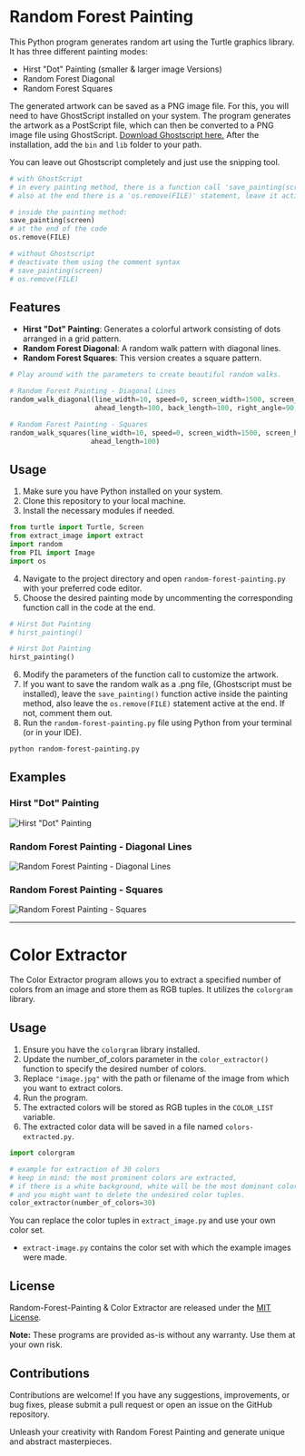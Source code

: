 # Random Forest Painting

This Python program generates random art using the Turtle graphics library. It has three different painting modes:
+ Hirst "Dot" Painting (smaller & larger image Versions)
+ Random Forest Diagonal
+ Random Forest Squares

The generated artwork can be saved as a PNG image file. For this, you will need to have GhostScript installed on your system. The program generates the artwork as a PostScript file, which can then be converted to a PNG image file using GhostScript.
[Download Ghostscript here.](https://www.ghostscript.com/) After the installation, add the `bin` and `lib` folder to your path.

You can leave out Ghostscript completely and just use the snipping tool.

```python
# with GhostScript
# in every painting method, there is a function call 'save_painting(screen)', leave it active.
# also at the end there is a 'os.remove(FILE)' statement, leave it active as well.

# inside the painting method:
save_painting(screen)
# at the end of the code
os.remove(FILE)

# without Ghostscript
# deactivate them using the comment syntax
# save_painting(screen)
# os.remove(FILE)
```

## Features

- **Hirst "Dot" Painting**: Generates a colorful artwork consisting of dots arranged in a grid pattern.
- **Random Forest Diagonal**: A random walk pattern with diagonal lines.
- **Random Forest Squares**: This version creates a square pattern.

```python
# Play around with the parameters to create beautiful random walks.

# Random Forest Painting - Diagonal Lines
random_walk_diagonal(line_width=10, speed=0, screen_width=1500, screen_height=1500, walk_range=200,
                     ahead_length=100, back_length=100, right_angle=90, left_angle=50)

# Random Forest Painting - Squares
random_walk_squares(line_width=10, speed=0, screen_width=1500, screen_height=1500, walk_range=400,
                    ahead_length=100)
```

## Usage

1. Make sure you have Python installed on your system.
2. Clone this repository to your local machine.
3. Install the necessary modules if needed.
```python
from turtle import Turtle, Screen
from extract_image import extract
import random
from PIL import Image
import os
```
4. Navigate to the project directory and open `random-forest-painting.py` with your preferred code editor.
5. Choose the desired painting mode by uncommenting the corresponding function call in the code at the end.
```python
# Hirst Dot Painting
# hirst_painting()

# Hirst Dot Painting
hirst_painting()
```
6. Modify the parameters of the function call to customize the artwork.
7. If you want to save the random walk as a .png file, (Ghostscript must be installed), leave the `save_painting()` function active inside the painting method, also leave the `os.remove(FILE)` statement active at the end. If not, comment them out.
8. Run the `random-forest-painting.py` file using Python from your terminal (or in your IDE).
```bash
python random-forest-painting.py
```

## Examples

### Hirst "Dot" Painting

![Hirst "Dot" Painting](dot-painting.png)

### Random Forest Painting - Diagonal Lines

![Random Forest Painting - Diagonal Lines](random-forest-diagonal.png)

### Random Forest Painting - Squares

![Random Forest Painting - Squares](random-forest-squares.png)

---
# Color Extractor

The Color Extractor program allows you to extract a specified number of colors from an image and store them as RGB tuples. It utilizes the `colorgram` library.

## Usage

1. Ensure you have the `colorgram` library installed.
2. Update the number_of_colors parameter in the `color_extractor()` function to specify the desired number of colors.
3. Replace `"image.jpg"` with the path or filename of the image from which you want to extract colors.
4. Run the program.
5. The extracted colors will be stored as RGB tuples in the `COLOR_LIST` variable.
6. The extracted color data will be saved in a file named `colors-extracted.py`.

```python
import colorgram

# example for extraction of 30 colors
# keep in mind: the most prominent colors are extracted,
# if there is a white background, white will be the most dominant color, 
# and you might want to delete the undesired color tuples.
color_extractor(number_of_colors=30)
```

You can replace the color tuples in `extract_image.py` and use your own color set.
+ `extract-image.py` contains the color set with which the example images were made.

## License
Random-Forest-Painting & Color Extractor are released under the [MIT License](https://opensource.org/licenses/MIT).

**Note:** These programs are provided as-is without any warranty. Use them at your own risk.

## Contributions
Contributions are welcome! If you have any suggestions, improvements, or bug fixes, please submit a pull request or open an issue on the GitHub repository.

Unleash your creativity with Random Forest Painting and generate unique and abstract masterpieces.